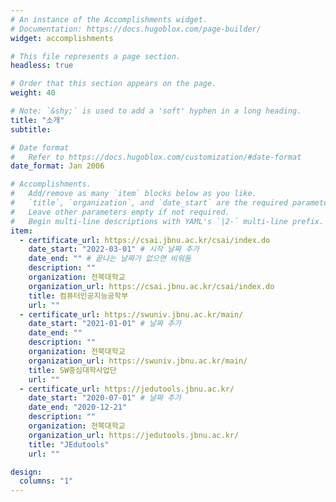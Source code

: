 ```yaml
---
# An instance of the Accomplishments widget.
# Documentation: https://docs.hugoblox.com/page-builder/
widget: accomplishments

# This file represents a page section.
headless: true

# Order that this section appears on the page.
weight: 40

# Note: `&shy;` is used to add a 'soft' hyphen in a long heading.
title: "소개"
subtitle:

# Date format
#   Refer to https://docs.hugoblox.com/customization/#date-format
date_format: Jan 2006

# Accomplishments.
#   Add/remove as many `item` blocks below as you like.
#   `title`, `organization`, and `date_start` are the required parameters.
#   Leave other parameters empty if not required.
#   Begin multi-line descriptions with YAML's `|2-` multi-line prefix.
item:
  - certificate_url: https://csai.jbnu.ac.kr/csai/index.do
    date_start: "2022-03-01" # 시작 날짜 추가
    date_end: "" # 끝나는 날짜가 없으면 비워둠
    description: ""
    organization: 전북대학교
    organization_url: https://csai.jbnu.ac.kr/csai/index.do
    title: 컴퓨터인공지능공학부
    url: ""
  - certificate_url: https://swuniv.jbnu.ac.kr/main/
    date_start: "2021-01-01" # 날짜 추가
    date_end: ""
    description: ""
    organization: 전북대학교
    organization_url: https://swuniv.jbnu.ac.kr/main/
    title: SW중심대학사업단
    url: ""
  - certificate_url: https://jedutools.jbnu.ac.kr/
    date_start: "2020-07-01" # 날짜 추가
    date_end: "2020-12-21"
    description: ""
    organization: 전북대학교
    organization_url: https://jedutools.jbnu.ac.kr/
    title: "JEdutools"
    url: ""

design:
  columns: "1"
---
```

